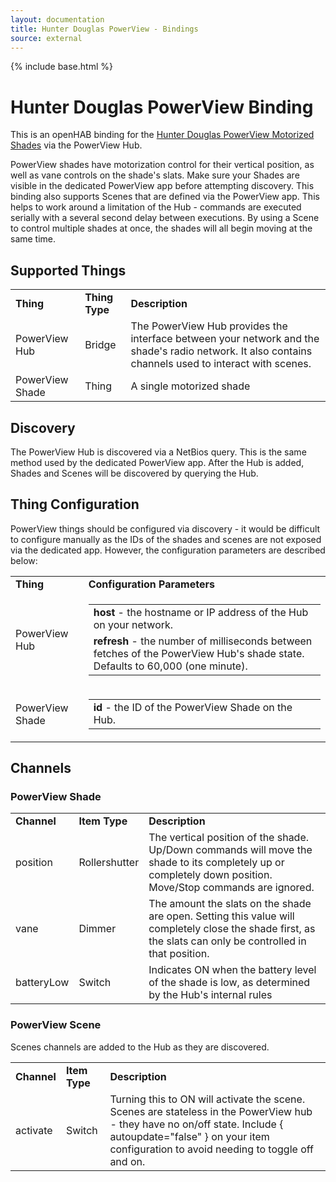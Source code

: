 ```yaml
---
layout: documentation
title: Hunter Douglas PowerView - Bindings
source: external
---
```


<!-- Attention authors: Do not edit directly. Please add your changes to the appropriate source repository -->

{% include base.html %}

# Hunter Douglas PowerView Binding

This is an openHAB binding for the [Hunter Douglas PowerView Motorized Shades](http://www.hunterdouglas.com/operating-systems/powerview-motorization/support) via the PowerView Hub.

PowerView shades have motorization control for their vertical position, as well as vane controls on the shade's slats. Make sure your Shades are visible in the dedicated PowerView app before attempting discovery. This binding also supports Scenes that are defined via the PowerView app. This helps to work around a limitation of the Hub - commands are executed serially with a several second delay between executions. By using a Scene to control multiple shades at once, the shades will all begin moving at the same time.

## Supported Things

<table>
 <tr>
  <td><b>Thing</b></td>
  <td><b>Thing Type</b></td>
  <td><b>Description</b></td>
 </tr>
 <tr>
  <td>PowerView Hub</td>
  <td>Bridge</td>
  <td>The PowerView Hub provides the interface between your network and the shade's radio network. It also contains channels used to interact with scenes.</td>
 </tr>
 <tr>
  <td>PowerView Shade</td>
  <td>Thing</td>
  <td>A single motorized shade</td>
 </tr>
</table>

## Discovery

The PowerView Hub is discovered via a NetBios query. This is the same method used by the dedicated PowerView app. After the Hub is added, Shades and Scenes will be discovered by querying the Hub.

## Thing Configuration

PowerView things should be configured via discovery - it would be difficult to configure manually as the IDs of the shades and scenes are not exposed via the dedicated app. However, the configuration parameters are described below:

<table>
 <tr>
  <td><b>Thing</b></td>
  <td><b>Configuration Parameters</b></td>
 </tr>
 <tr>
  <td>PowerView Hub</td>
  <td>
   <table>
    <tr><td><b>host</b> - the hostname or IP address of the Hub on your network.</td></tr>
    <tr><td><b>refresh</b> - the number of milliseconds between fetches of the PowerView Hub's shade state. Defaults to 60,000 (one minute).</td></tr>
   </table>
  </td>
 </tr>
 <tr>
  <td>PowerView Shade</td>
  <td>
   <table>
    <tr><td><b>id</b> - the ID of the PowerView Shade on the Hub.</td></tr>
   </table>
  </td>
 </tr>
</table>

## Channels

### PowerView Shade

<table>
 <tr>
  <td><b>Channel</b></td>
  <td><b>Item Type</b></td>
  <td><b>Description</b></td>
 </tr>
 <tr>
  <td>position</td>
  <td>Rollershutter</td>
  <td>The vertical position of the shade. Up/Down commands will move the shade to its completely up or completely down position. Move/Stop commands are ignored.</td>
 </tr>
 <tr>
  <td>vane</td>
  <td>Dimmer</td>
  <td>The amount the slats on the shade are open. Setting this value will completely close the shade first, as the slats can only be controlled in that position.</td>
 </tr>
 <tr>
  <td>batteryLow</td>
  <td>Switch</td>
  <td>Indicates ON when the battery level of the shade is low, as determined by the Hub's internal rules</td>
 </tr>
</table>


### PowerView Scene

Scenes channels are added to the Hub as they are discovered.

<table>
 <tr>
  <td><b>Channel</b></td>
  <td><b>Item Type</b></td>
  <td><b>Description</b></td>
 </tr>
 <tr>
  <td>activate</td>
  <td>Switch</td>
  <td>Turning this to ON will activate the scene. Scenes are stateless in the PowerView hub - they have no on/off state. Include { autoupdate="false" } on your item configuration to avoid needing to toggle off and on.</td>
 </tr>
</table>
